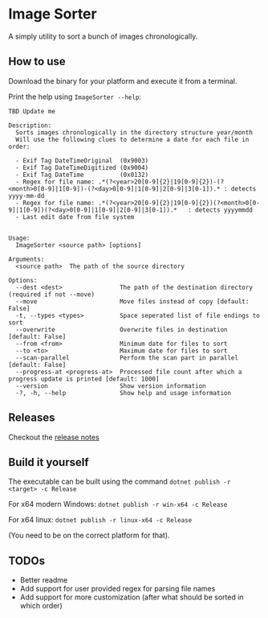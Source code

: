 # Image Sorter

A simply utility to sort a bunch of images chronologically.

## How to use

Download the binary for your platform and execute it from a terminal.

Print the help using ``ImageSorter --help``:

````
TBD Update me

Description:
  Sorts images chronologically in the directory structure year/month
  Will use the following clues to determine a date for each file in order:

  - Exif Tag DateTimeOriginal  (0x9003)
  - Exif Tag DateTimeDigitized (0x9004)
  - Exif Tag DateTime          (0x0132)
  - Regex for file name: .*(?<year>20[0-9]{2}|19[0-9]{2})-(?<month>0[0-9]|1[0-9])-(?<day>0[0-9]|1[0-9]|2[0-9]|3[0-1]).* : detects yyyy-mm-dd
  - Regex for file name: .*(?<year>20[0-9]{2}|19[0-9]{2})(?<month>0[0-9]|1[0-9])(?<day>0[0-9]|1[0-9]|2[0-9]|3[0-1]).*   : detects yyyymmdd
  - Last edit date from file system


Usage:
  ImageSorter <source path> [options]

Arguments:
  <source path>  The path of the source directory

Options:
  --dest <dest>                The path of the destination directory (required if not --move)
  --move                       Move files instead of copy [default: False]
  -t, --types <types>          Space seperated list of file endings to sort
  --overwrite                  Overwrite files in destination [default: False]
  --from <from>                Minimum date for files to sort
  --to <to>                    Maximum date for files to sort
  --scan-parallel              Perform the scan part in parallel [default: False]
  --progress-at <progress-at>  Processed file count after which a progress update is printed [default: 1000]
  --version                    Show version information
  -?, -h, --help               Show help and usage information
````

## Releases

Checkout the [release notes](ReleaseNotes/Releases.md)

## Build it yourself

The executable can be built using the command 
``dotnet publish -r <target> -c Release``

For x64 modern Windows: ``dotnet publish -r win-x64 -c Release``

For x64 linux: ``dotnet publish -r linux-x64 -c Release``

(You need to be on the correct platform for that).

## TODOs

- Better readme
- Add support for user provided regex for parsing file names
- Add support for more customization (after what should be sorted in which order)
